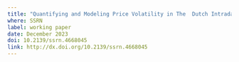 ```yaml
---
title: "Quantifying and Modeling Price Volatility in The  Dutch Intraday Electricity Market"
where: SSRN
label: working paper
date: December 2023
doi: 10.2139/ssrn.4668045
link: http://dx.doi.org/10.2139/ssrn.4668045
---
```

